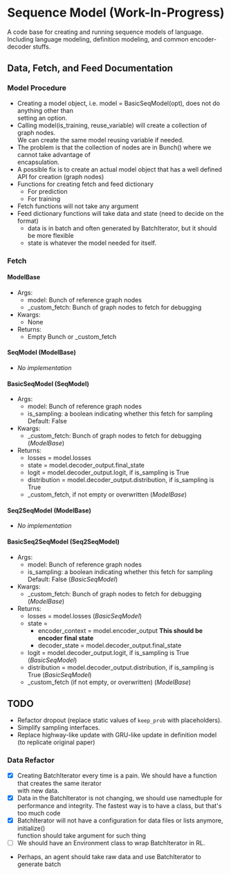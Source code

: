 # Sequence Model (Work-In-Progress)

A code base for creating and running sequence models of language. Including
language modeling, definition modeling, and common encoder-decoder stuffs.


## Data, Fetch, and Feed Documentation

### Model Procedure
- Creating a model object, i.e. model = BasicSeqModel(opt), does not do anything other than  
  setting an option.
- Calling model(is_training, reuse_variable) will create a collection of graph nodes.  
  We can create the same model reusing variable if needed.
- The problem is that the collection of nodes are in Bunch() where we cannot take advantage of  
  encapsulation.
- A possible fix is to create an actual model object that has a well defined API for creation (graph nodes)
- Functions for creating fetch and feed dictionary
  - For prediction
  - For training
- Fetch functions will not take any argument
- Feed dictionary functions will take data and state (need to decide on the format)
  - data is in batch and often generated by BatchIterator, but it should be more flexible
  - state is whatever the model needed for itself.

### Fetch

#### ModelBase
- Args:
  - model: Bunch of reference graph nodes
  - \_custom_fetch: Bunch of graph nodes to fetch for debugging
- Kwargs:
  - None
- Returns:
  - Empty Bunch or \_custom_fetch

#### SeqModel (ModelBase)
- *No implementation*

#### BasicSeqModel (SeqModel)
- Args:
  - model: Bunch of reference graph nodes
  - is_sampling: a boolean indicating whether this fetch for sampling  
                 Default: False
- Kwargs:
  - \_custom_fetch: Bunch of graph nodes to fetch for debugging (*ModelBase*)
- Returns:
  - losses = model.losses
  - state = model.decoder_output.final_state
  - logit = model.decoder_output.logit, if is_sampling is True
  - distribution = model.decoder_output.distribution, if is_sampling is True
  - \_custom_fetch, if not empty or overwritten (*ModelBase*)

#### Seq2SeqModel (ModelBase)
- *No implementation*

#### BasicSeq2SeqModel (Seq2SeqModel)
- Args:
  - model: Bunch of reference graph nodes
  - is_sampling: a boolean indicating whether this fetch for sampling  
                 Default: False (*BasicSeqModel*)
- Kwargs:
  - \_custom_fetch: Bunch of graph nodes to fetch for debugging (*ModelBase*)
- Returns:
  - losses = model.losses (*BasicSeqModel*)
  - state =
    - encoder_context = model.encoder_output **This should be encoder final state**
    - decoder_state = model.decoder_output.final_state
  - logit = model.decoder_output.logit, if is_sampling is True (*BasicSeqModel*)
  - distribution = model.decoder_output.distribution, if is_sampling is True (*BasicSeqModel*)
  - \_custom_fetch (if not empty, or overwritten) (*ModelBase*)

## TODO
- Refactor dropout (replace static values of `keep_prob` with placeholders).
- Simplify sampling interfaces.
- Replace highway-like update with GRU-like update in definition model (to replicate original paper)

### Data Refactor
- [x] Creating BatchIterator every time is a pain. We should have a function that creates the same iterator  
  with new data.
- [x] Data in the BatchIterator is not changing, we should use namedtuple for performance and integrity.
  The fastest way is to have a class, but that's too much code
- [x] BatchIterator will not have a configuration for data files or lists anymore, initialize()  
  function should take argument for such thing
- [ ] We should have an Environment class to wrap BatchIterator in RL.
- Perhaps, an agent should take raw data and use BatchIterator to generate batch
